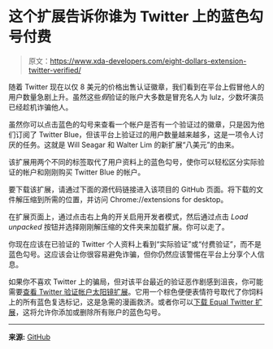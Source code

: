 # 这个扩展告诉你谁为 Twitter 上的蓝色勾号付费

> 原文：<https://www.xda-developers.com/eight-dollars-extension-twitter-verified/>

随着 Twitter 现在以仅 8 美元的价格出售认证徽章，我们看到在平台上假冒他人的用户数量急剧上升。虽然这些*假*验证的账户大多数是冒充名人为 lulz，少数坏演员已经趁机诈骗他人。

虽然你可以点击蓝色的勾号来查看一个帐户是否有一个验证过的徽章，只是因为他们订阅了 Twitter Blue，但该平台上验证过的用户数量越来越多，这是一项令人讨厌的任务。这就是 Will Seagar 和 Walter Lim 的新扩展“八美元”的由来。

该扩展用两个不同的标签取代了用户资料上的蓝色勾号，使你可以轻松区分实际验证的帐户和刚刚购买 Twitter Blue 的帐户。

要下载该扩展，请通过下面的源代码链接进入该项目的 GitHub 页面。将下载的文件解压缩到所需的位置，并访问 Chrome://extensions for desktop。

在扩展页面上，通过点击右上角的开关启用开发者模式，然后通过点击 *Load unpacked* 按钮并选择刚刚解压缩的文件夹来加载扩展。你可以走了。

你现在应该在已验证的 Twitter 个人资料上看到“实际验证”或“付费验证”，而不是蓝色勾号。这应该会让你很容易避免诈骗，但你仍然应该警惕在平台上分享个人信息。

如果你不喜欢 Twitter 上的骗局，但对该平台最近的验证恶作剧感到沮丧，你可能需要[查看 Twitter 验证帐户太阳镜扩展](https://chrome.google.com/webstore/detail/twitter-verified-account/ajgilddapndgbmniliponchegglobphm?hl=en)。它用一个棕色便便表情符号取代了你饲料上的所有蓝色复选标记，这是急需的漫画救济。或者你可以[下载 Equal Twitter 扩展](https://chrome.google.com/webstore/detail/equal-twitter/kofnnmoilpjbdcpgpfldmonmcmemkbip?hl=en)，这将允许你添加或删除所有账户的蓝色勾号。

* * *

**来源:** [GitHub](https://github.com/wseagar/eight-dollars)